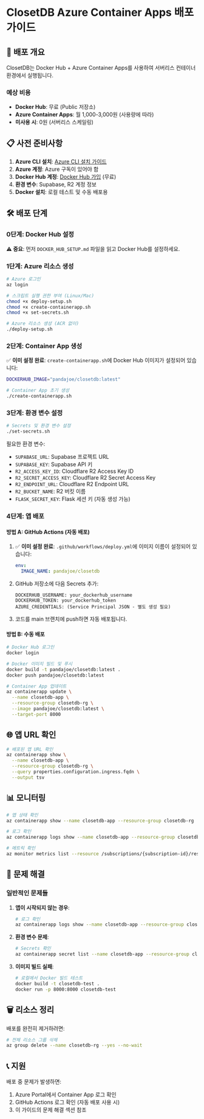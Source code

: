 # ClosetDB Azure Container Apps 배포 가이드

## 🚀 배포 개요

ClosetDB는 Docker Hub + Azure Container Apps를 사용하여 서버리스 컨테이너 환경에서 실행됩니다.

### 예상 비용
- **Docker Hub**: 무료 (Public 저장소)
- **Azure Container Apps**: 월 1,000-3,000원 (사용량에 따라)
- **미사용 시**: 0원 (서버리스 스케일링)

## 📋 사전 준비사항

1. **Azure CLI 설치**: [Azure CLI 설치 가이드](https://docs.microsoft.com/ko-kr/cli/azure/install-azure-cli)
2. **Azure 계정**: Azure 구독이 있어야 함
3. **Docker Hub 계정**: [Docker Hub 가입](https://hub.docker.com/) (무료)
4. **환경 변수**: Supabase, R2 계정 정보
5. **Docker 설치**: 로컬 테스트 및 수동 배포용

## 🛠️ 배포 단계

### 0단계: Docker Hub 설정

**⚠️ 중요**: 먼저 `DOCKER_HUB_SETUP.md` 파일을 읽고 Docker Hub를 설정하세요.

### 1단계: Azure 리소스 생성

```bash
# Azure 로그인
az login

# 스크립트 실행 권한 부여 (Linux/Mac)
chmod +x deploy-setup.sh
chmod +x create-containerapp.sh  
chmod +x set-secrets.sh

# Azure 리소스 생성 (ACR 없이)
./deploy-setup.sh
```

### 2단계: Container App 생성

✅ **이미 설정 완료**: `create-containerapp.sh`에 Docker Hub 이미지가 설정되어 있습니다:
```bash
DOCKERHUB_IMAGE="pandajoe/closetdb:latest"
```

```bash
# Container App 초기 생성
./create-containerapp.sh
```

### 3단계: 환경 변수 설정

```bash
# Secrets 및 환경 변수 설정
./set-secrets.sh
```

필요한 환경 변수:
- `SUPABASE_URL`: Supabase 프로젝트 URL
- `SUPABASE_KEY`: Supabase API 키
- `R2_ACCESS_KEY_ID`: Cloudflare R2 Access Key ID
- `R2_SECRET_ACCESS_KEY`: Cloudflare R2 Secret Access Key
- `R2_ENDPOINT_URL`: Cloudflare R2 Endpoint URL
- `R2_BUCKET_NAME`: R2 버킷 이름
- `FLASK_SECRET_KEY`: Flask 세션 키 (자동 생성 가능)

### 4단계: 앱 배포

#### 방법 A: GitHub Actions (자동 배포)

1. ✅ **이미 설정 완료**: `.github/workflows/deploy.yml`에 이미지 이름이 설정되어 있습니다:
   ```yaml
   env:
     IMAGE_NAME: pandajoe/closetdb
   ```

2. GitHub 저장소에 다음 Secrets 추가:
   ```
   DOCKERHUB_USERNAME: your_dockerhub_username
   DOCKERHUB_TOKEN: your_dockerhub_token
   AZURE_CREDENTIALS: (Service Principal JSON - 별도 생성 필요)
   ```

3. 코드를 main 브랜치에 push하면 자동 배포됩니다.

#### 방법 B: 수동 배포

```bash
# Docker Hub 로그인
docker login

# Docker 이미지 빌드 및 푸시
docker build -t pandajoe/closetdb:latest .
docker push pandajoe/closetdb:latest

# Container App 업데이트
az containerapp update \
  --name closetdb-app \
  --resource-group closetdb-rg \
  --image pandajoe/closetdb:latest \
  --target-port 8000
```

## 🌐 앱 URL 확인

```bash
# 배포된 앱 URL 확인
az containerapp show \
  --name closetdb-app \
  --resource-group closetdb-rg \
  --query properties.configuration.ingress.fqdn \
  --output tsv
```

## 📊 모니터링

```bash
# 앱 상태 확인
az containerapp show --name closetdb-app --resource-group closetdb-rg

# 로그 확인
az containerapp logs show --name closetdb-app --resource-group closetdb-rg

# 메트릭 확인
az monitor metrics list --resource /subscriptions/{subscription-id}/resourceGroups/closetdb-rg/providers/Microsoft.App/containerApps/closetdb-app
```

## 🔧 문제 해결

### 일반적인 문제들

1. **앱이 시작되지 않는 경우**:
   ```bash
   # 로그 확인
   az containerapp logs show --name closetdb-app --resource-group closetdb-rg --follow
   ```

2. **환경 변수 문제**:
   ```bash
   # Secrets 확인
   az containerapp secret list --name closetdb-app --resource-group closetdb-rg
   ```

3. **이미지 빌드 실패**:
   ```bash
   # 로컬에서 Docker 빌드 테스트
   docker build -t closetdb-test .
   docker run -p 8000:8000 closetdb-test
   ```

## 🗑️ 리소스 정리

배포를 완전히 제거하려면:

```bash
# 전체 리소스 그룹 삭제
az group delete --name closetdb-rg --yes --no-wait
```

## 📞 지원

배포 중 문제가 발생하면:
1. Azure Portal에서 Container App 로그 확인
2. GitHub Actions 로그 확인 (자동 배포 사용 시)
3. 이 가이드의 문제 해결 섹션 참조